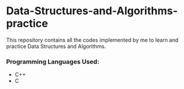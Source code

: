 # Data-Structures-and-Algorithms-practice
This repository contains all the codes implemented by me to learn and practice Data Structures and Algorithms.

### Programming Languages Used:
* C++
* C
